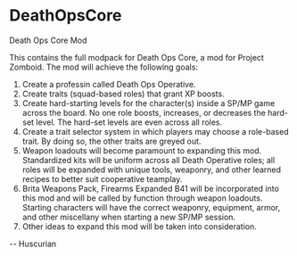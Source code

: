 # DeathOpsCore
Death Ops Core Mod

This contains the full modpack for Death Ops Core, a mod for Project Zomboid.  The mod will achieve the following goals:

1.  Create a professin called Death Ops Operative.
2.  Create traits (squad-based roles) that grant XP boosts.
3.  Create hard-starting levels for the character(s) inside a SP/MP game across the board.  No one role boosts, increases, or decreases the hard-set level.  The hard-set levels are even across all roles.
4.  Create a trait selector system in which players may choose a role-based trait.  By doing so,  the other traits are greyed out.
5.  Weapon loadouts will become paramount to expanding this mod.  Standardized kits will be uniform across all Death Operative roles; all roles will be expanded with unique tools, weaponry, and other learned recipes to better suit cooperative teamplay.
6.  Brita Weapons Pack, Firearms Expanded B41 will be incorporated into this mod and will be called by function through weapon loadouts.  Starting characters will have the correct weaponry, equipment, armor, and other miscellany when starting a new SP/MP session.
7.  Other ideas to expand this mod will be taken into consideration.

   -- Huscurian

